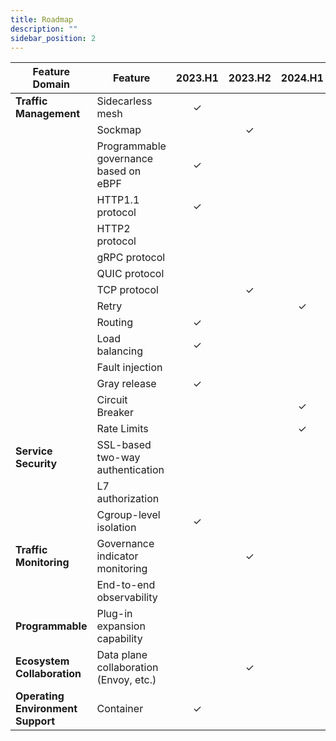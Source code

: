 ```yaml
---
title: Roadmap
description: ""
sidebar_position: 2
---
```


| Feature Domain                    | Feature                                | 2023.H1 | 2023.H2 | 2024.H1 | 2024.H2 |
| --------------------------------- | -------------------------------------- | :-----: | :-----: | :-----: | :-----: |
| **Traffic Management**            | Sidecarless mesh                       |    ✓    |         |         |         |
|                                   | Sockmap                                |         |    ✓    |         |         |
|                                   | Programmable governance based on eBPF  |    ✓    |         |         |         |
|                                   | HTTP1.1 protocol                       |    ✓    |         |         |         |
|                                   | HTTP2 protocol                         |         |         |         |    ✓    |
|                                   | gRPC protocol                          |         |         |         |    ✓    |
|                                   | QUIC protocol                          |         |         |         |    ✓    |
|                                   | TCP protocol                           |         |    ✓    |         |         |
|                                   | Retry                                  |         |         |    ✓    |         |
|                                   | Routing                                |    ✓    |         |         |         |
|                                   | Load balancing                         |    ✓    |         |         |         |
|                                   | Fault injection                        |         |         |         |    ✓    |
|                                   | Gray release                           |    ✓    |         |         |         |
|                                   | Circuit Breaker                        |         |         |    ✓    |         |
|                                   | Rate Limits                            |         |         |    ✓    |         |
| **Service Security**              | SSL-based two-way authentication       |         |         |         |    ✓    |
|                                   | L7 authorization                       |         |         |         |    ✓    |
|                                   | Cgroup-level isolation                 |    ✓    |         |         |         |
| **Traffic Monitoring**            | Governance indicator monitoring        |         |    ✓    |         |         |
|                                   | End-to-end observability               |         |         |         |    ✓    |
| **Programmable**                  | Plug-in expansion capability           |         |         |         |    ✓    |
| **Ecosystem Collaboration**       | Data plane collaboration (Envoy, etc.) |         |    ✓    |         |         |
| **Operating Environment Support** | Container                              |    ✓    |         |         |         |
